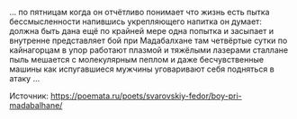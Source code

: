 ...
по пятницам когда он отчётливо понимает 
что жизнь есть пытка бессмысленности
напившись укрепляющего напитка он думает: 
должна быть дана ещё 
по крайней мере одна попытка 
и засыпает
и внутренне представляет
бой при Мадабалхане 
там четвёртые сутки 
по кайнагорцам в упор 
работают плазмой и тяжёлыми лазерами сталлане
пыль мешается с молекулярным пеплом 
и даже бесчувственные машины 
как испугавшиеся мужчины 
уговаривают себя подняться в атаку
...

Источник: https://poemata.ru/poets/svarovskiy-fedor/boy-pri-madabalhane/
